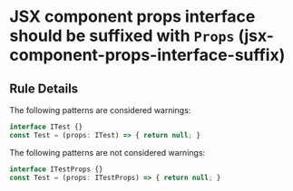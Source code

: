 # JSX component props interface should be suffixed with `Props` (jsx-component-props-interface-suffix)

## Rule Details

The following patterns are considered warnings:

```jsx
interface ITest {}
const Test = (props: ITest) => { return null; }
```

The following patterns are not considered warnings:

```jsx
interface ITestProps {}
const Test = (props: ITestProps) => { return null; }
```